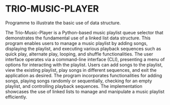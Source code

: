 # TRIO-MUSIC-PLAYER
Programme to illustrate the basic use of data structure.

The Trio-Music-Player is a Python-based music playlist queue selector that demonstrates the fundamental use of a linked list data structure. This program enables users to manage a music playlist by adding songs, displaying the playlist, and executing various playback sequences such as quick play, alternate play, looping, and shuffle functionalities. The user interface operates via a command-line interface (CLI), presenting a menu of options for interacting with the playlist. Users can add songs to the playlist, view the existing playlist, play songs in different sequences, and exit the application as desired. The program incorporates functionalities for adding songs, playing songs randomly or sequentially, checking for an empty playlist, and controlling playback sequences. The implementation showcases the use of linked lists to manage and manipulate a music playlist efficiently.
